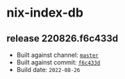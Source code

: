 # nix-index-db
## release 220826.f6c433d
- Built against channel: [`master`](https://github.com/nixos/nixpkgs/tree/master)
- Built against commit: [`f6c433d`](https://github.com/NixOS/nixpkgs/commit/f6c433d5a61bb05c675562a1988d0a8177f3f9a1)
- Build date: `2022-08-26`
